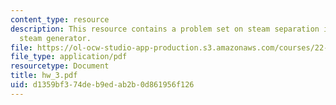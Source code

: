 ```yaml
---
content_type: resource
description: This resource contains a problem set on steam separation in a PWR U-tube
  steam generator.
file: https://ol-ocw-studio-app-production.s3.amazonaws.com/courses/22-313j-thermal-hydraulics-in-power-technology-spring-2007/d1359bf374deb9edab2b0d861956f126_hw_3.pdf
file_type: application/pdf
resourcetype: Document
title: hw_3.pdf
uid: d1359bf3-74de-b9ed-ab2b-0d861956f126
---
```

